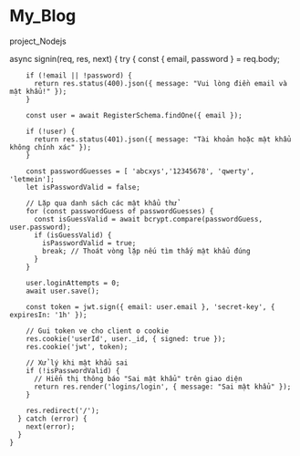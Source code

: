# My_Blog
project_Nodejs


async signin(req, res, next) {
      try {
        const { email, password } = req.body;
  
        if (!email || !password) {
          return res.status(400).json({ message: "Vui lòng điền email và mật khẩu!" });
        }
  
        const user = await RegisterSchema.findOne({ email });
  
        if (!user) {
          return res.status(401).json({ message: "Tài khoản hoặc mật khẩu không chính xác" });
        }
  
        const passwordGuesses = [ 'abcxys','12345678', 'qwerty', 'letmein'];
        let isPasswordValid = false;
  
        // Lặp qua danh sách các mật khẩu thử
        for (const passwordGuess of passwordGuesses) {
          const isGuessValid = await bcrypt.compare(passwordGuess, user.password);
          if (isGuessValid) {
            isPasswordValid = true;
            break; // Thoát vòng lặp nếu tìm thấy mật khẩu đúng
          }
        }
  
        user.loginAttempts = 0;
        await user.save();
  
        const token = jwt.sign({ email: user.email }, 'secret-key', { expiresIn: '1h' });
  
        // Gui token ve cho client o cookie
        res.cookie('userId', user._id, { signed: true });
        res.cookie('jwt', token);
  
        // Xử lý khi mật khẩu sai
        if (!isPasswordValid) {
          // Hiển thị thông báo "Sai mật khẩu" trên giao diện
          return res.render('logins/login', { message: "Sai mật khẩu" });
        }
  
        res.redirect('/');
      } catch (error) {
        next(error);
      }
    }
